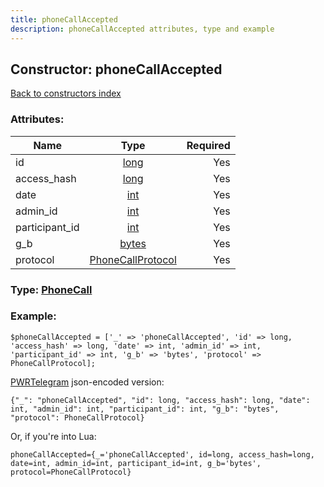 ```yaml
---
title: phoneCallAccepted
description: phoneCallAccepted attributes, type and example
---
```

## Constructor: phoneCallAccepted  
[Back to constructors index](index.md)



### Attributes:

| Name     |    Type       | Required |
|----------|:-------------:|---------:|
|id|[long](../types/long.md) | Yes|
|access\_hash|[long](../types/long.md) | Yes|
|date|[int](../types/int.md) | Yes|
|admin\_id|[int](../types/int.md) | Yes|
|participant\_id|[int](../types/int.md) | Yes|
|g\_b|[bytes](../types/bytes.md) | Yes|
|protocol|[PhoneCallProtocol](../types/PhoneCallProtocol.md) | Yes|



### Type: [PhoneCall](../types/PhoneCall.md)


### Example:

```
$phoneCallAccepted = ['_' => 'phoneCallAccepted', 'id' => long, 'access_hash' => long, 'date' => int, 'admin_id' => int, 'participant_id' => int, 'g_b' => 'bytes', 'protocol' => PhoneCallProtocol];
```  

[PWRTelegram](https://pwrtelegram.xyz) json-encoded version:

```
{"_": "phoneCallAccepted", "id": long, "access_hash": long, "date": int, "admin_id": int, "participant_id": int, "g_b": "bytes", "protocol": PhoneCallProtocol}
```


Or, if you're into Lua:  


```
phoneCallAccepted={_='phoneCallAccepted', id=long, access_hash=long, date=int, admin_id=int, participant_id=int, g_b='bytes', protocol=PhoneCallProtocol}

```


